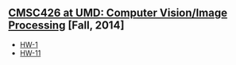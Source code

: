 ## [CMSC426 at UMD: Computer Vision/Image Processing](https://ambi-ly.github.io/cmsc426) [Fall, 2014]
- [HW-1](https://ambi-ly.github.io/cmsc426/hw1.html)
- [HW-11](https://ambi-ly.github.io/cmsc426/hw11.html)
